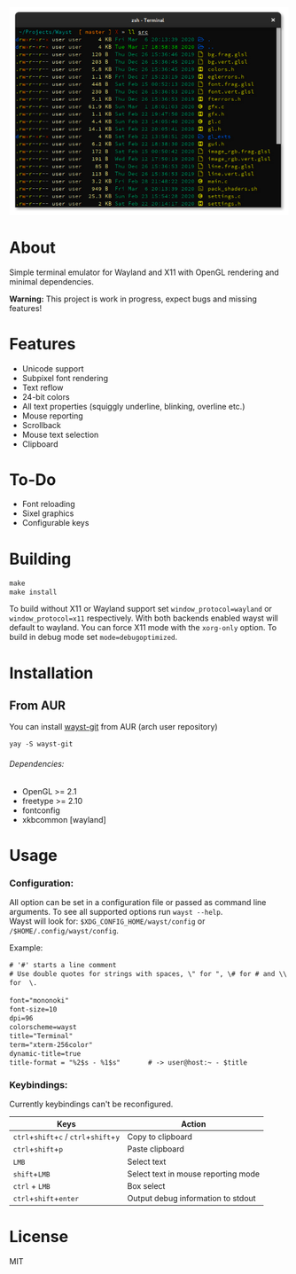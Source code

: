 


<p align="center">
  <img src=".github/waystScrot.png" alt="screenshot" />
</p>

# About

Simple terminal emulator for Wayland and X11 with OpenGL rendering and minimal dependencies.

**Warning:** This project is work in progress, expect bugs and missing features!

# Features
* Unicode support
* Subpixel font rendering
* Text reflow
* 24-bit colors
* All text properties (squiggly underline, blinking, overline etc.)
* Mouse reporting
* Scrollback
* Mouse text selection
* Clipboard

# To-Do
* Font reloading
* Sixel graphics
* Configurable keys

# Building
```shell
make
make install
```

To build without X11 or Wayland support set ```window_protocol=wayland``` or ```window_protocol=x11``` respectively. With both backends enabled wayst will default to wayland. You can force X11 mode with the ```xorg-only``` option. To build in debug mode set ```mode=debugoptimized```.

# Installation

## From AUR

You can install [wayst-git](https://aur.archlinux.org/pkgbase/wayst-git/) from AUR (arch user repository)

```
yay -S wayst-git
```

###### Dependencies:
* OpenGL >= 2.1
* freetype >= 2.10
* fontconfig
* xkbcommon [wayland]

# Usage

### Configuration:
All option can be set in a configuration file or passed as command line arguments. To see all supported options run ```wayst --help```.\
Wayst will look for: ```$XDG_CONFIG_HOME/wayst/config``` or ```/$HOME/.config/wayst/config```.

Example:
```
# '#' starts a line comment
# Use double quotes for strings with spaces, \" for ", \# for # and \\ for  \.

font="mononoki"
font-size=10
dpi=96
colorscheme=wayst
title="Terminal"
term="xterm-256color"
dynamic-title=true
title-format = "%2$s - %1$s"       # -> user@host:~ - $title
```

### Keybindings:

Currently keybindings can't be reconfigured.

Keys|Action|
 --- | ---
```ctrl```+```shift```+```c``` / ```ctrl```+```shift```+```y```| Copy to clipboard
```ctrl```+```shift```+```p``` | Paste clipboard
```LMB``` | Select text
```shift```+```LMB``` | Select text in mouse reporting mode
```ctrl``` + ```LMB``` | Box select
```ctrl```+```shift```+```enter``` | Output debug information to stdout


# License
MIT
